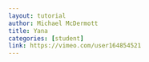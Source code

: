 ```yaml
---
layout: tutorial
author: Michael McDermott
title: Yana
categories: [student]
link: https://vimeo.com/user164854521
---
```

